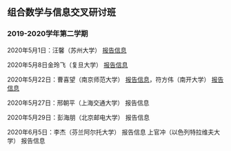 ## 组合数学与信息交叉研讨班
### 2019-2020学年第二学期

2020年5月1日：汪馨（苏州大学） [报告信息](http://www.cst.qd.sdu.edu.cn/info/1010/1825.htm)

2020年5月8日金玲飞（复旦大学） [报告信息](http://www.cst.qd.sdu.edu.cn/info/1010/1826.htm)

2020年5月22日：曹喜望（南京师范大学） [报告信息](http://www.cst.qd.sdu.edu.cn/info/1010/1904.htm)，符方伟（南开大学） [报告信息](http://www.cst.qd.sdu.edu.cn/info/1010/1907.htm)

2020年5月27日：邢朝平（上海交通大学） 报告信息

2020年5月29日：彭海朋（北京邮电大学） 报告信息

2020年6月5日：李杰（芬兰阿尔托大学） 报告信息 上官冲（以色列特拉维夫大学） 报告信息
